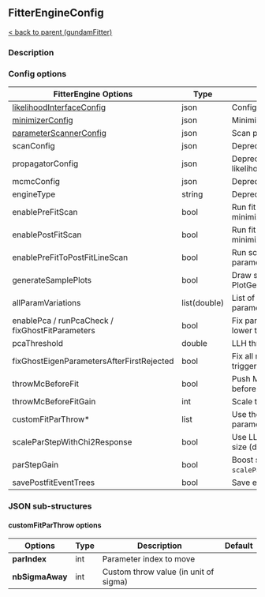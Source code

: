 ## FitterEngineConfig

[< back to parent (gundamFitter)](../applications/gundamFitter.md)

### Description

### Config options

| FitterEngine Options                                | Type         | Description                                                                   | Default  |
|-----------------------------------------------------|--------------|-------------------------------------------------------------------------------|----------|
| [likelihoodInterfaceConfig](LikelihoodInterface.md) | json         | Configure the likelihood calculation.                                         | required |
| [minimizerConfig](MinimizerInterface.md)            | json         | MinimizerInterface config                                                     | required |
| [parameterScannerConfig](ParameterScanner.md)       | json         | Scan parameters config                                                        |          |
| scanConfig                                          | json         | Deprecated. See parameterScannerConfig.                                       |          |
| propagatorConfig                                    | json         | Deprecated. See likelihoodInterfaceConfig/propagatorConfig                    |          |
| mcmcConfig                                          | json         | Deprecated. See minimizerConfig                                               |          |
| engineType                                          | string       | Deprecated. See minimizerConfig/type                                          |          |
| enablePreFitScan                                    | bool         | Run fit parameter scan right before the minimization                          | false    |
| enablePostFitScan                                   | bool         | Run fit parameter scan right after the minimization                           | false    |
| enablePreFitToPostFitLineScan                       | bool         | Run scan between the prefit and postfit parameters                            | false    |
| generateSamplePlots                                 | bool         | Draw sample histograms according to the PlotGenerator config                  | true     |
| allParamVariations                                  | list(double) | List of points to perform individual parameter variation                      |          |
| enablePca / runPcaCheck / fixGhostFitParameters     | bool         | Fix parameter if the effect on stat LHH is lower than `pcaDeltaChi2Threshold` | false    |
| pcaThreshold                                        | double       | LLH threshold for PCA                                                         | 1E-6     |
| fixGhostEigenParametersAfterFirstRejected           | bool         | Fix all next parameters once PCA has been triggered (dev)                     | false    |
| throwMcBeforeFit                                    | bool         | Push MC parameter away from their prior before fitting                        | false    |
| throwMcBeforeFitGain                                | int          | Scale throws for MC parameters                                                | 1        |
| customFitParThrow*                                  | list         | Use the custom thrown values for parameters (dev)                             |          |
| scaleParStepWithChi2Response                        | bool         | Use LLH profile to scale parameter step size (dev)                            | false    |
| parStepGain                                         | bool         | Boost step value with `scaleParStepWithChi2Response` (dev)                    | 0.1      |
| savePostfitEventTrees                               | bool         | Save event tree after the fit.                                                | false    |

### JSON sub-structures

#### customFitParThrow options

| Options         | Type | Description                           | Default |
|-----------------|------|---------------------------------------|---------|
| **parIndex**    | int  | Parameter index to move               |         |
| **nbSigmaAway** | int  | Custom throw value (in unit of sigma) |         |
